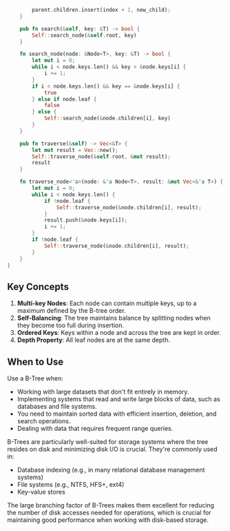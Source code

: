 ```rust
        parent.children.insert(index + 1, new_child);
    }

    pub fn search(&self, key: &T) -> bool {
        Self::search_node(&self.root, key)
    }

    fn search_node(node: &Node<T>, key: &T) -> bool {
        let mut i = 0;
        while i < node.keys.len() && key > &node.keys[i] {
            i += 1;
        }
        if i < node.keys.len() && key == &node.keys[i] {
            true
        } else if node.leaf {
            false
        } else {
            Self::search_node(&node.children[i], key)
        }
    }

    pub fn traverse(&self) -> Vec<&T> {
        let mut result = Vec::new();
        Self::traverse_node(&self.root, &mut result);
        result
    }

    fn traverse_node<'a>(node: &'a Node<T>, result: &mut Vec<&'a T>) {
        let mut i = 0;
        while i < node.keys.len() {
            if !node.leaf {
                Self::traverse_node(&node.children[i], result);
            }
            result.push(&node.keys[i]);
            i += 1;
        }
        if !node.leaf {
            Self::traverse_node(&node.children[i], result);
        }
    }
}
```

## Key Concepts

1. **Multi-key Nodes**: Each node can contain multiple keys, up to a maximum defined by the B-tree order.
2. **Self-Balancing**: The tree maintains balance by splitting nodes when they become too full during insertion.
3. **Ordered Keys**: Keys within a node and across the tree are kept in order.
4. **Depth Property**: All leaf nodes are at the same depth.

## When to Use

Use a B-Tree when:

- Working with large datasets that don't fit entirely in memory.
- Implementing systems that read and write large blocks of data, such as databases and file systems.
- You need to maintain sorted data with efficient insertion, deletion, and search operations.
- Dealing with data that requires frequent range queries.

B-Trees are particularly well-suited for storage systems where the tree resides on disk and minimizing disk I/O is crucial. They're commonly used in:

- Database indexing (e.g., in many relational database management systems)
- File systems (e.g., NTFS, HFS+, ext4)
- Key-value stores

The large branching factor of B-Trees makes them excellent for reducing the number of disk accesses needed for operations, which is crucial for maintaining good performance when working with disk-based storage.

